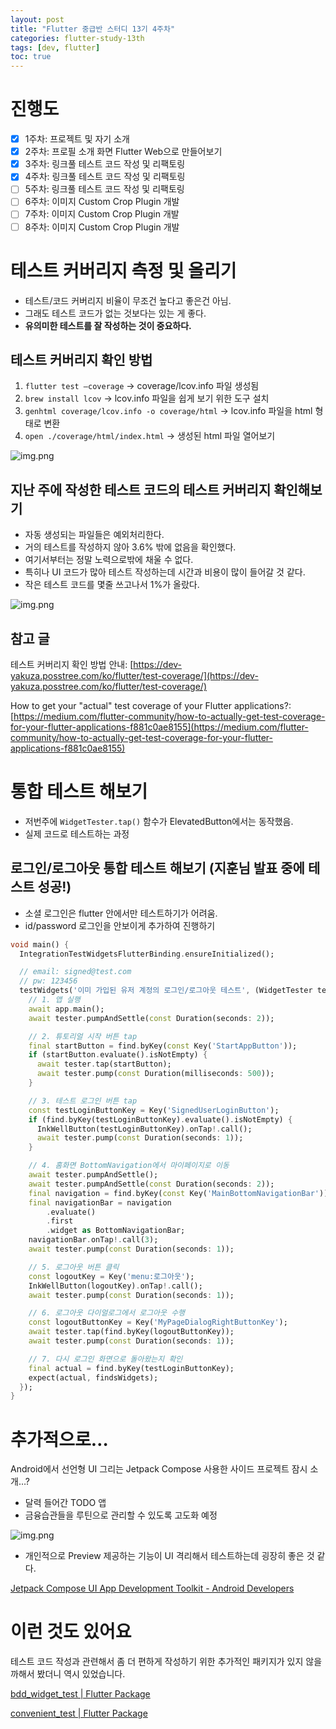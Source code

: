 ```yaml
---
layout: post
title: "Flutter 중급반 스터디 13기 4주차"
categories: flutter-study-13th
tags: [dev, flutter]
toc: true
---
```


# 진행도

- [x]  1주차: 프로젝트 및 자기 소개
- [x]  2주차: 프로필 소개 화면 Flutter Web으로 만들어보기
- [x]  3주차: 링크풀 테스트 코드 작성 및 리팩토링
- [x]  4주차: 링크풀 테스트 코드 작성 및 리팩토링
- [ ]  5주차: 링크풀 테스트 코드 작성 및 리팩토링
- [ ]  6주차: 이미지 Custom Crop Plugin 개발
- [ ]  7주차: 이미지 Custom Crop Plugin 개발
- [ ]  8주차: 이미지 Custom Crop Plugin 개발

# 테스트 커버리지 측정 및 올리기

- 테스트/코드 커버리지 비율이 무조건 높다고 좋은건 아님.
- 그래도 테스트 코드가 없는 것보다는 있는 게 좋다.
- **유의미한 테스트를 잘 작성하는 것이 중요하다.**

## 테스트 커버리지 확인 방법

1. `flutter test —coverage` → coverage/lcov.info 파일 생성됨
2. `brew install lcov` → lcov.info 파일을 쉽게 보기 위한 도구 설치
3. `genhtml coverage/lcov.info -o coverage/html` → lcov.info 파일을 html 형태로 변환
4. `open ./coverage/html/index.html` → 생성된 html 파일 열어보기

![img.png](/images/flutter/study_13th/week4/1.png)

## 지난 주에 작성한 테스트 코드의 테스트 커버리지 확인해보기

- 자동 생성되는 파일들은 예외처리한다.
- 거의 테스트를 작성하지 않아 3.6% 밖에 없음을 확인했다.
- 여기서부터는 정말 노력으로밖에 채울 수 없다.
- 특히나 UI 코드가 많아 테스트 작성하는데 시간과 비용이 많이 들어갈 것 같다.
- 작은 테스트 코드를 몇줄 쓰고나서 1%가 올랐다.

![img.png](/images/flutter/study_13th/week4/2.png)

## 참고 글

테스트 커버리지 확인 방법 안내: [https://dev-yakuza.posstree.com/ko/flutter/test-coverage/](https://dev-yakuza.posstree.com/ko/flutter/test-coverage/)

How to get your "actual" test coverage of your Flutter applications?: [https://medium.com/flutter-community/how-to-actually-get-test-coverage-for-your-flutter-applications-f881c0ae8155](https://medium.com/flutter-community/how-to-actually-get-test-coverage-for-your-flutter-applications-f881c0ae8155)

# 통합 테스트 해보기

- 저번주에 `WidgetTester.tap()` 함수가 ElevatedButton에서는 동작했음.
- 실제 코드로 테스트하는 과정

## 로그인/로그아웃 통합 테스트 해보기 (지훈님 발표 중에 테스트 성공!)

- 소셜 로그인은 flutter 안에서만 테스트하기가 어려움.
- id/password 로그인을 안보이게 추가하여 진행하기

```dart
void main() {
  IntegrationTestWidgetsFlutterBinding.ensureInitialized();

  // email: signed@test.com
  // pw: 123456
  testWidgets('이미 가입된 유저 계정의 로그인/로그아웃 테스트', (WidgetTester tester) async {
    // 1. 앱 실행
    await app.main();
    await tester.pumpAndSettle(const Duration(seconds: 2));

    // 2. 튜토리얼 시작 버튼 tap
    final startButton = find.byKey(const Key('StartAppButton'));
    if (startButton.evaluate().isNotEmpty) {
      await tester.tap(startButton);
      await tester.pump(const Duration(milliseconds: 500));
    }

    // 3. 테스트 로그인 버튼 tap
    const testLoginButtonKey = Key('SignedUserLoginButton');
    if (find.byKey(testLoginButtonKey).evaluate().isNotEmpty) {
      InkWellButton(testLoginButtonKey).onTap!.call();
      await tester.pump(const Duration(seconds: 1));
    }

    // 4. 홈화면 BottomNavigation에서 마이페이지로 이동
    await tester.pumpAndSettle();
    await tester.pumpAndSettle(const Duration(seconds: 2));
    final navigation = find.byKey(const Key('MainBottomNavigationBar'));
    final navigationBar = navigation
        .evaluate()
        .first
        .widget as BottomNavigationBar;
    navigationBar.onTap!.call(3);
    await tester.pump(const Duration(seconds: 1));

    // 5. 로그아웃 버튼 클릭
    const logoutKey = Key('menu:로그아웃');
    InkWellButton(logoutKey).onTap!.call();
    await tester.pump(const Duration(seconds: 1));

    // 6. 로그아웃 다이얼로그에서 로그아웃 수행
    const logoutButtonKey = Key('MyPageDialogRightButtonKey');
    await tester.tap(find.byKey(logoutButtonKey));
    await tester.pump(const Duration(seconds: 1));

    // 7. 다시 로그인 화면으로 돌아왔는지 확인
    final actual = find.byKey(testLoginButtonKey);
    expect(actual, findsWidgets);
  });
}
```

# 추가적으로…

Android에서 선언형 UI 그리는 Jetpack Compose 사용한 사이드 프로젝트 잠시 소개…?

- 달력 들어간 TODO 앱
- 금융습관들을 루틴으로 관리할 수 있도록 고도화 예정

![img.png](/images/flutter/study_13th/week4/3.png)

- 개인적으로 Preview 제공하는 기능이 UI 격리해서 테스트하는데 굉장히 좋은 것 같다.

[Jetpack Compose UI App Development Toolkit - Android Developers](https://developer.android.com/jetpack/compose?gclid=CjwKCAjwxr2iBhBJEiwAdXECw4CPihTvFILzy9XTURynpGjgt81VDCsg0L4kQ_LTz6ujJBJ-v-fC0xoCkuwQAvD_BwE&gclsrc=aw.ds)

# 이런 것도 있어요

테스트 코드 작성과 관련해서 좀 더 편하게 작성하기 위한 추가적인 패키지가 있지 않을까해서 봤더니 역시 있었습니다.

[bdd_widget_test | Flutter Package](https://pub.dev/packages/bdd_widget_test)

[convenient_test | Flutter Package](https://pub.dev/packages/convenient_test)
